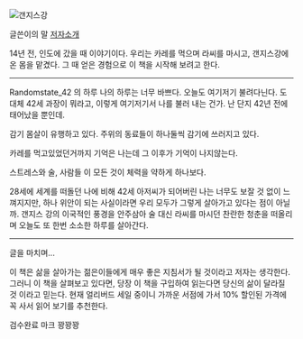 ![갠지스강](https://media.istockphoto.com/photos/varanasi-india-people-performing-morning-ablutions-on-the-ganges-picture-id546445158)

글쓴이의 말 
[저자소개](저자소개.md)

14년 전, 인도에 갔을 때 이야기이다. 우리는 카레를 먹으며 라씨를 마시고, 갠지스강에 온 몸을 맡겼다. 
그 때 얻은 경험으로 이 책을 시작해 보려고 한다.

---------------------------------------------------------------------------------------------------------

Randomstate_42 의 하루
나의 하루는 너무 바쁘다. 오늘도 여기저기 불려다닌다. 도대체 42세 과장이 뭐라고, 이렇게 여기저기서 나를 불러 내는 건가. 난 단지 42년 전에 태어났을 뿐인데.

감기 몸살이 유행하고 있다. 주위의 동료들이 하나둘씩 감기에 쓰러지고 있다. 

카레를 먹고있었던거까지 기억은 나는데 그 이후가 기억이 나지않는다.

스트레스와 술, 사람들 이 모든 것이 체력을 약하게 하나보다.

28세에 세계를 떠돌던 나에 비해 42세 아저씨가 되어버린 나는 너무도 보잘 것 없이 느껴지지만, 하나 위안이 되는 사실이라면 우리 모두가 그렇게 살아가고 있다는 점이 아닐까. 
갠지스 강의 이국적인 풍경을 안주삼아 술 대신 라씨를 마시던 찬란한 청춘을 떠올리며 오늘도 또 한번 소소한 하루를 살아간다. 


---------------------------------------------------------------------------------------------------------

글을 마치며...


이 책은 삶을 살아가는 젊은이들에게 매우 좋은 지침서가 될 것이라고 저자는 생각한다. 
그러니 이 책을 살펴보고 있다면, 당장 이 책을 구입하여 읽는다면 당신의 삶이 달라질 것 이라고 믿는다.
현재 얼리버드 세일 중이니 가까운 서점에 가서 10% 할인된 가격에 꼭 사서 읽어 보기를 추천한다.

검수완료 마크 꽝꽝꽝

